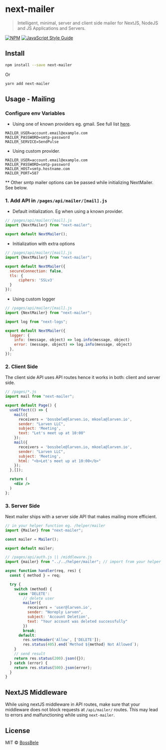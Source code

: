 # next-mailer

> Intelligent, minimal, server and client side mailer for NextJS, NodeJS and JS Applications and Servers.

[![NPM](https://img.shields.io/npm/v/next-mailer.svg)](https://www.npmjs.com/package/next-mailer) [![JavaScript Style Guide](https://img.shields.io/badge/code_style-standard-brightgreen.svg)](https://standardjs.com)

## Install

```bash
npm install --save next-mailer
```

Or

```bash
yarn add next-mailer
```

## Usage - Mailing

### Configure env Variables
- Using one of known providers eg. gmail. See full list [here](https://nodemailer.com/smtp/well-known/).

```env
MAILER_USER=account.email@example.com
MAILER_PASSWORD=smtp-password
MAILER_SERVICE=SendPulse
```

- Using custom provider.

```env
MAILER_USER=account.email@example.com
MAILER_PASSWORD=smtp-password
MAILER_HOST=smtp.hostname.com
MAILER_PORT=587
```

** Other smtp mailer options can be passed while initializing NextMailer. See below.

### 1. Add API in `/pages/api/mailer/[mail].js`
- Default initialization. Eg when using a known provider.

```jsx
// /pages/api/mailer/[mail].js
import {NextMailer} from "next-mailer";

export default NextMailer();
```

- Initialization with extra options

```jsx
// /pages/api/mailer/[mail].js
import {NextMailer} from "next-mailer";

export default NextMailer({
  secureConnection: false,
  tls: {
      ciphers: 'SSLv3'
  }
});
```

- Using custom logger

```jsx
// /pages/api/mailer/[mail].js
import {NextMailer} from "next-mailer";

import log from "next-logs";

export default NextMailer({
  logger: {
    info: (message, object) => log.info(message, object)
    error: (message, object) => log.info(message, object)
  },
});
```

### 2. Client Side
The client side API uses API routes hence it works in both: client and server side.

```jsx
// /pages/*.js
import mail from "next-mailer";

export default Page() {
  useEffect(() => {
    mail({
      receivers = 'bossbele@larven.io, mkoela@larven.io',
      sender: "Larven LLC",
      subject: 'Meeting',
      text: "Let's meet up at 10:00"
    });
    mail({
      receivers = 'bossbele@larven.io, mkoela@larven.io',
      sender: "Larven LLC",
      subject: 'Meeting',
      html: "<b>Let's meet up at 10:00</b>"
    });
  },[]);

  return (
    <div />
  )
};
```

### 3. Server Side
Next mailer ships with a server side API that makes mailing more efficient.

```jsx
// in your helper function eg. /helper/mailer
import {Mailer} from "next-mailer";

const mailer = Mailer();

export default mailer;
```

```jsx
// /pages/api/auth.js || /middleware.js
import {mailer} from "../../helper/mailer"; // import from your helper file

async function handler(req, res) {
  const { method } = req;

  try {
    switch (method) {
      case 'DELETE':
        // delete user
        mailer({
          receivers = 'user@larven.io',
          sender: "Noreply Larven",
          subject: 'Account Deletion',
          text: "Your account was deleted successfully"
        })
        break;
      default:
        res.setHeader('Allow', ['DELETE']);
        res.status(405).end(`Method ${method} Not Allowed`);
    }
    // send result
    return res.status(200).json({});
  } catch (error) {
    return res.status(500).json(error);
  }
}
```

## NextJS Middleware
While using nextJS middleware in API routes, make sure that your middleware does not block requests at `/api/mailer/` routes. This may lead to errors and malfunctioning while using `next-mailer`.

## License

MIT © [BossBele](https://github.com/BossBele)
